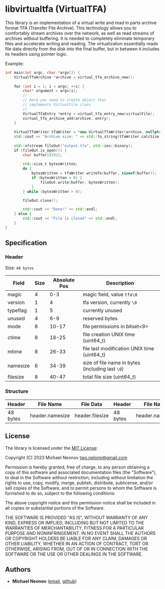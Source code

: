 # libvirtualtfa (VirtualTFA)

This library is an implementation of a virtual write and read in parts archive format TFA (Transfer File Archive). This technology allows you to comfortably stream archives over the network, as well as read streams of archives without buffering. It is needed to completely eliminate temporary files and accelerate writing and reading. The virtualization essentially reads file data directly from the disk into the final buffer, but in between it includes its headers using pointer logic.

Example:

```c++
int main(int argc, char *argv[]) {
    VirtualTfaArchive *archive = virtual_tfa_archive_new();
    
    for (int i = 1; i < argc; ++i) {
        char* argument = argv[i];
        //
        // Here you need to create object that
        // implements VirtualFile class
        //
        VirtualTfaEntry *entry = virtual_tfa_entry_new(virtualFile);
        virtual_tfa_archive_add(archive, entry);
    }
    
    VirtualTfaWriter tfaWriter = *new VirtualTfaWriter(archive, nullptr);
    std::cout << "Archive size: " << std::to_string(tfaWriter.calcSize()) << std::endl;
    
    std::ofstream fileOut("output.tfa", std::ios::binary);
    if (fileOut.is_open()) {
        char buffer[8192];
        
        std::size_t bytesWritten;
        do {
            bytesWritten = tfaWriter.writeTo(buffer, sizeof(buffer));
            if (bytesWritten > 0) {
                fileOut.write(buffer, bytesWritten);
            }
        } while (bytesWritten > 0);

        fileOut.close();

        std::cout << "Done!" << std::endl;
    } else {
        std::cout << "File is closed" << std::endl;
    }
}
```


## Specification

### Header

Size: `48 bytes`

| Field    | Size | Absolute Pos | Description                                     |
|----------|------|--------------|-------------------------------------------------|
| magic    | 4    | 0-3          | magic field, value `tfa\0`                      |
| version  | 1    | 4            | tfa version, currently `\0`                     |
| typeflag | 1    | 5            | currently unused                                |
| unused   | 4    | 6-9          | reserved bytes                                  |
| mode     | 8    | 10-17        | file permissions in bitset<9>                   |
| ctime    | 8    | 18-25        | file creation UNIX time (uint64_t)              |
| mtime    | 8    | 26-33        | file last modification UNIX time (uint64_t)         |
| namesize | 6    | 34-39        | size of file name in bytes (including last `\0`) |
| filesize | 8    | 40-47        | total file size (uint64_t)              |

### Structure

| Header   | File Name       | File Data       | Header   | File Name         |     |
|----------|-----------------|-----------------|----------|-------------------|-----|
| 48 bytes | header.namesize | header.filesize | 48 bytes | header.namesize | ... |


## License

The library is licensed under the [MIT License](https://opensource.org/license/mit/):

Copyright (C) 2023 Michael Neonov <two.nelonn@gmail.com>

Permission is hereby granted, free of charge, to any person obtaining a copy
of this software and associated documentation files (the "Software"), to deal
in the Software without restriction, including without limitation the rights
to use, copy, modify, merge, publish, distribute, sublicense, and/or sell
copies of the Software, and to permit persons to whom the Software is
furnished to do so, subject to the following conditions:

The above copyright notice and this permission notice shall be included in all
copies or substantial portions of the Software.

THE SOFTWARE IS PROVIDED "AS IS", WITHOUT WARRANTY OF ANY KIND, EXPRESS OR
IMPLIED, INCLUDING BUT NOT LIMITED TO THE WARRANTIES OF MERCHANTABILITY,
FITNESS FOR A PARTICULAR PURPOSE AND NONINFRINGEMENT. IN NO EVENT SHALL THE
AUTHORS OR COPYRIGHT HOLDERS BE LIABLE FOR ANY CLAIM, DAMAGES OR OTHER
LIABILITY, WHETHER IN AN ACTION OF CONTRACT, TORT OR OTHERWISE, ARISING FROM,
OUT OF OR IN CONNECTION WITH THE SOFTWARE OR THE USE OR OTHER DEALINGS IN THE
SOFTWARE.

## Authors

- **Michael Neonov** ([email](mailto:two.nelonn@gmail.com), [github](https://github.com/Nelonn))
